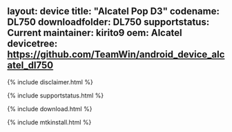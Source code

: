 layout: device
title:  "Alcatel Pop D3"
codename: DL750
downloadfolder: DL750
supportstatus: Current
maintainer: kirito9
oem: Alcatel
devicetree: https://github.com/TeamWin/android_device_alcatel_dl750
---

{% include disclaimer.html %}

{% include supportstatus.html %}

{% include download.html %}

{% include mtkinstall.html %}
